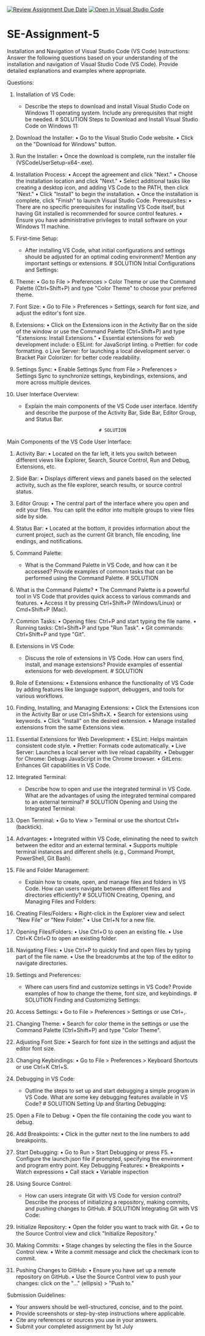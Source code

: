 [![Review Assignment Due Date](https://classroom.github.com/assets/deadline-readme-button-22041afd0340ce965d47ae6ef1cefeee28c7c493a6346c4f15d667ab976d596c.svg)](https://classroom.github.com/a/XoLGRbHq)
[![Open in Visual Studio Code](https://classroom.github.com/assets/open-in-vscode-2e0aaae1b6195c2367325f4f02e2d04e9abb55f0b24a779b69b11b9e10269abc.svg)](https://classroom.github.com/online_ide?assignment_repo_id=15301846&assignment_repo_type=AssignmentRepo)
# SE-Assignment-5
Installation and Navigation of Visual Studio Code (VS Code)
 Instructions:
Answer the following questions based on your understanding of the installation and navigation of Visual Studio Code (VS Code). Provide detailed explanations and examples where appropriate.

 Questions:

1. Installation of VS Code:
   - Describe the steps to download and install Visual Studio Code on Windows 11 operating system. Include any prerequisites that might be needed.
                # SOLUTION
 Steps to Download and Install Visual Studio Code on Windows 11:
1.	Download the Installer:
•	Go to the Visual Studio Code website.
•	Click on the "Download for Windows" button.
2.	Run the Installer:
•	Once the download is complete, run the installer file (VSCodeUserSetup-x64-<version>.exe).
3.	Installation Process:
•	Accept the agreement and click "Next."
•	Choose the installation location and click "Next."
•	Select additional tasks like creating a desktop icon, and adding VS Code to the PATH, then click "Next."
•	Click "Install" to begin the installation.
•	Once the installation is complete, click "Finish" to launch Visual Studio Code.
Prerequisites:
•	There are no specific prerequisites for installing VS Code itself, but having Git installed is recommended for source control features.
•	Ensure you have administrative privileges to install software on your Windows 11 machine.



2. First-time Setup:
   - After installing VS Code, what initial configurations and settings should be adjusted for an optimal coding environment? Mention any important settings or extensions.
                               # SOLUTION
Initial Configurations and Settings:
1.	Theme:
•	Go to File > Preferences > Color Theme or use the Command Palette (Ctrl+Shift+P) and type "Color Theme" to choose your preferred theme.
2.	Font Size:
•	Go to File > Preferences > Settings, search for font size, and adjust the editor's font size.
3.	Extensions:
•	Click on the Extensions icon in the Activity Bar on the side of the window or use the Command Palette (Ctrl+Shift+P) and type "Extensions: Install Extensions."
•	Essential extensions for web development include:
o	ESLint: for JavaScript linting.
o	Prettier: for code formatting.
o	Live Server: for launching a local development server.
o	Bracket Pair Colorizer: for better code readability.
4.	Settings Sync:
•	Enable Settings Sync from File > Preferences > Settings Sync to synchronize settings, keybindings, extensions, and more across multiple devices.




3. User Interface Overview:
   - Explain the main components of the VS Code user interface. Identify and describe the purpose of the Activity Bar, Side Bar, Editor Group, and Status Bar.

                                    # SOLUTION
Main Components of the VS Code User Interface:
1.	Activity Bar:
•	Located on the far left, it lets you switch between different views like Explorer, Search, Source Control, Run and Debug, Extensions, etc.
2.	Side Bar:
•	Displays different views and panels based on the selected activity, such as the file explorer, search results, or source control status.
3.	Editor Group:
•	The central part of the interface where you open and edit your files. You can split the editor into multiple groups to view files side by side.
4.	Status Bar:
•	Located at the bottom, it provides information about the current project, such as the current Git branch, file encoding, line endings, and notifications.




4. Command Palette:
   - What is the Command Palette in VS Code, and how can it be accessed? Provide examples of common tasks that can be performed using the Command Palette.
                                    # SOLUTION
 1.	What is the Command Palette?
•	The Command Palette is a powerful tool in VS Code that provides quick access to various commands and features.
•	Access it by pressing Ctrl+Shift+P (Windows/Linux) or Cmd+Shift+P (Mac).
2.	Common Tasks:
•	Opening files: Ctrl+P and start typing the file name.
•	Running tasks: Ctrl+Shift+P and type "Run Task".
•	Git commands: Ctrl+Shift+P and type "Git". 


5. Extensions in VS Code:
   - Discuss the role of extensions in VS Code. How can users find, install, and manage extensions? Provide examples of essential extensions for web development.
                                              # SOLUTION
1.	Role of Extensions:
•	Extensions enhance the functionality of VS Code by adding features like language support, debuggers, and tools for various workflows.
2.	Finding, Installing, and Managing Extensions:
•	Click the Extensions icon in the Activity Bar or use Ctrl+Shift+X.
•	Search for extensions using keywords.
•	Click "Install" on the desired extension.
•	Manage installed extensions from the same Extensions view.
3.	Essential Extensions for Web Development:
•	ESLint: Helps maintain consistent code style.
•	Prettier: Formats code automatically.
•	Live Server: Launches a local server with live reload capability.
•	Debugger for Chrome: Debugs JavaScript in the Chrome browser.
•	GitLens: Enhances Git capabilities in VS Code.



6. Integrated Terminal:
   - Describe how to open and use the integrated terminal in VS Code. What are the advantages of using the integrated terminal compared to an external terminal?
                                               # SOLUTION
Opening and Using the Integrated Terminal:
1.	Open Terminal:
•	Go to View > Terminal or use the shortcut Ctrl+ (backtick).
2.	Advantages:
•	Integrated within VS Code, eliminating the need to switch between the editor and an external terminal.
•	Supports multiple terminal instances and different shells (e.g., Command Prompt, PowerShell, Git Bash).



7. File and Folder Management:
   - Explain how to create, open, and manage files and folders in VS Code. How can users navigate between different files and directories efficiently?
                                            # SOLUTION
Creating, Opening, and Managing Files and Folders:
1.	Creating Files/Folders:
•	Right-click in the Explorer view and select "New File" or "New Folder."
•	Use Ctrl+N for a new file.
2.	Opening Files/Folders:
•	Use Ctrl+O to open an existing file.
•	Use Ctrl+K Ctrl+O to open an existing folder.
3.	Navigating Files:
•	Use Ctrl+P to quickly find and open files by typing part of the file name.
•	Use the breadcrumbs at the top of the editor to navigate directories.



8. Settings and Preferences:
   - Where can users find and customize settings in VS Code? Provide examples of how to change the theme, font size, and keybindings.
                                      # SOLUTION
Finding and Customizing Settings:
1.	Access Settings:
•	Go to File > Preferences > Settings or use Ctrl+,.
2.	Changing Theme:
•	Search for color theme in the settings or use the Command Palette (Ctrl+Shift+P) and type "Color Theme".
3.	Adjusting Font Size:
•	Search for font size in the settings and adjust the editor font size.
4.	Changing Keybindings:
•	Go to File > Preferences > Keyboard Shortcuts or use Ctrl+K Ctrl+S.



9. Debugging in VS Code:
   - Outline the steps to set up and start debugging a simple program in VS Code. What are some key debugging features available in VS Code?
                                    # SOLUTION
Setting Up and Starting Debugging:
1.	Open a File to Debug:
•	Open the file containing the code you want to debug.
2.	Add Breakpoints:
•	Click in the gutter next to the line numbers to add breakpoints.
3.	Start Debugging:
•	Go to Run > Start Debugging or press F5.
•	Configure the launch.json file if prompted, specifying the environment and program entry point.
Key Debugging Features:
•	Breakpoints
•	Watch expressions
•	Call stack
•	Variable inspection



10. Using Source Control:
    - How can users integrate Git with VS Code for version control? Describe the process of initializing a repository, making commits, and pushing changes to GitHub.
                                             # SOLUTION
Integrating Git with VS Code:
1.	Initialize Repository:
•	Open the folder you want to track with Git.
•	Go to the Source Control view and click "Initialize Repository."
2.	Making Commits:
•	Stage changes by selecting the files in the Source Control view.
•	Write a commit message and click the checkmark icon to commit.
3.	Pushing Changes to GitHub:
•	Ensure you have set up a remote repository on GitHub.
•	Use the Source Control view to push your changes: click on the "…" (ellipsis) > "Push to."



 Submission Guidelines:
- Your answers should be well-structured, concise, and to the point.
- Provide screenshots or step-by-step instructions where applicable.
- Cite any references or sources you use in your answers.
- Submit your completed assignment by 1st July 

